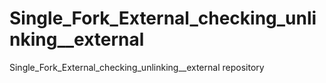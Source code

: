 # Single_Fork_External_checking_unlinking__external

Single_Fork_External_checking_unlinking__external repository